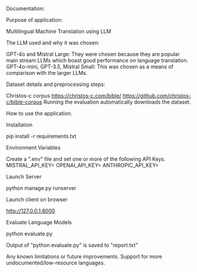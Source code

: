 Documentation:

Purpose of application:

Multilingual Machine Translation using LLM

The LLM used and why it was chosen:

GPT-4o and Mistral Large: They were chosen because they are popular main stream LLMs
which boast good performance on language translation.
GPT-4o-mini, GPT-3.5, Mistral Small: This was chosen as a means of comparison with the larger LLMs.

Dataset details and preprocessing steps:

Christos-c corpus
https://christos-c.com/bible/
https://github.com/christos-c/bible-corpus
Running the evaluation automatically downloads the dataset.

How to use the application.

Installation

pip install -r requirements.txt

Environment Variables

Create a ".env" file and set one or more of the following API Keys.
MISTRAL_API_KEY=
OPENAI_API_KEY=
ANTHROPIC_API_KEY=

Launch Server

python manage.py runserver

Launch client on browser

http://127.0.0.1:8000

Evaluate Language Models

python evaluate.py

Output of "python evaluate.py" is saved to "report.txt"

Any known limitations or future improvements.
Support for more undocumented/low-resource languages.
